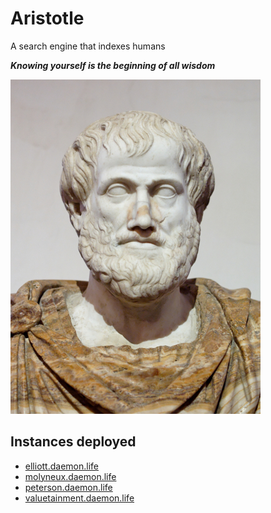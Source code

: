 # Aristotle

A search engine that indexes humans


***Knowing yourself is the beginning of all wisdom***

![Aristotle](small_aristotle.jpg)

## Instances deployed
- [elliott.daemon.life](http://elliott.daemon.life)
- [molyneux.daemon.life](http://molyneux.daemon.life)
- [peterson.daemon.life](http://peterson.daemon.life)
- [valuetainment.daemon.life](http://valuetainment.daemon.life)
